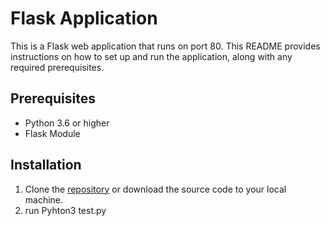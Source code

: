 # Flask Application

This is a Flask web application that runs on port 80. This README provides instructions on how to set up and run the application, along with any required prerequisites.

## Prerequisites

- Python 3.6 or higher
- Flask Module

## Installation

1. Clone the [repository](https://github.com/Atta-panyi/Flapp) or download the source code to your local machine.
2. run Pyhton3 test.py
   ```bash

